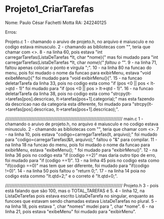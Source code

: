 # Projeto1_CriarTarefas
Nome: Paulo César Fachetti Motta
RA: 242240125

Erros:

Projeto.c
1 - chamando o aruivo de projeto.h, no arquivo é maiusculo e no codigo estava minusculo.
2 - chamando as bibliotecas com "", teria que chamar com <>.
8 - na linha 60, pois estava "int carregarTarefas(ListaDeTarefas *lt, char *nome){" mas foi mudado para "int carregarTarefas(ListaDeTarefas *lt, char *nome){" faltou o "*".
9 - na linha 71, faltou apenas colocar o ponto e virgula ";".
10 - na linha 80 na funcao do menu, pois foi mudado o nome da funcao para exibirMenu, estava "void exibeMenu(){" foi mudado para "void exibirMenu(){".
15 - na funcao deletarTarefa da linha 33, pois no codigo esta como "if (pos <0 || pos < lt->qtd - 1)" foi mudado para "if (pos <0 || pos > lt->qtd - 1)".
16 - na funcao deletarTarefa da linha 38, pois no codigo esta como "strcpy(lt->tarefas[pos].descricao, lt->tarefas[pos+1].categoria);" mas esta fazendo da descricao nao da categoria esta diferente, foi mudado para "strcpy(lt->tarefas[pos].descricao, lt->tarefas[pos+1].descricao);".

////////////////////////////////////////////////////////////////////////////
main.c
1 - chamando o aruivo de projeto.h, no arquivo é maiusculo e no codigo estava minusculo.
2 - chamando as bibliotecas com "", teria que chamar com <>.
7 - na linha 10, pois estava "codigo=carregarTarefas(lt, arquivo);" foi mudado para "codigo=carregarTarefas(&lt, arquivo);" faltou o "&" para compilar.
11 - na linha 18 na funcao do menu, pois foi mudado o nome da funcao para exibirMenu, estava "exibeMenu(); " foi mudado para "exibirMenu()".
12 - na linha 36 pois no codigo esta "if (codigo ==2)" mas daria outro tipo de erro, foi mudado para "if (codigo ==1)".
13 - na linha 45 pois no codigo esta como "if(codigo ==0)" mas tem que ser diferente, foi mudado para "if(codigo !=0)".
14 - na linha 50 pois faltou o "return 0;".
17 - na linha 14 poia no codigo esta commo "lt.qtd=2;" e o correto é "lt.qtd=0;".

////////////////////////////////////////////////////////////////////////////
Projeto.h
3 - pois está falando que são 100, mas o TOTAL_TAREFAS é 5.
4 - linha 12, na ListaDeTarefas pois estava escrito ListaDeTarefa no singular, enquanto as funcoes que estavam sendo chamadas estava ListaDeTarefas no plural.
5 - na linha 18, pois estava ", char *nomes" mudei para ", char *nome".
6 - na linha 21, pois estava "exibeMenu" foi mudado para "exibirMenu".